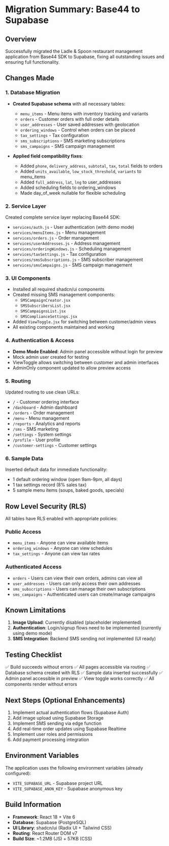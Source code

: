 # Migration Summary: Base44 to Supabase

## Overview
Successfully migrated the Ladle & Spoon restaurant management application from Base44 SDK to Supabase, fixing all outstanding issues and ensuring full functionality.

## Changes Made

### 1. Database Migration
- **Created Supabase schema** with all necessary tables:
  - `menu_items` - Menu items with inventory tracking and variants
  - `orders` - Customer orders with full order details
  - `user_addresses` - User saved addresses with geolocation
  - `ordering_windows` - Control when orders can be placed
  - `tax_settings` - Tax configuration
  - `sms_subscriptions` - SMS marketing subscriptions
  - `sms_campaigns` - SMS campaign management

- **Applied field compatibility fixes**:
  - Added `phone`, `delivery_address`, `subtotal`, `tax`, `total` fields to orders
  - Added `units_available`, `low_stock_threshold`, `variants` to menu_items
  - Added `full_address`, `lat`, `lng` to user_addresses
  - Added scheduling fields to ordering_windows
  - Made day_of_week nullable for flexible scheduling

### 2. Service Layer
Created complete service layer replacing Base44 SDK:
- `services/auth.js` - User authentication (with demo mode)
- `services/menuItems.js` - Menu management
- `services/orders.js` - Order management
- `services/userAddresses.js` - Address management
- `services/orderingWindows.js` - Scheduling management
- `services/taxSettings.js` - Tax configuration
- `services/smsSubscriptions.js` - SMS subscriber management
- `services/smsCampaigns.js` - SMS campaign management

### 3. UI Components
- Installed all required shadcn/ui components
- Created missing SMS management components:
  - `SMSCampaignCreator.jsx`
  - `SMSSubscribersList.jsx`
  - `SMSCampaignsList.jsx`
  - `SMSComplianceSettings.jsx`
- Added `ViewToggle.jsx` for switching between customer/admin views
- All existing components maintained and working

### 4. Authentication & Access
- **Demo Mode Enabled**: Admin panel accessible without login for preview
- Mock admin user created for testing
- ViewToggle allows switching between customer and admin interfaces
- AdminOnly component updated to allow preview access

### 5. Routing
Updated routing to use clean URLs:
- `/` - Customer ordering interface
- `/dashboard` - Admin dashboard
- `/orders` - Order management
- `/menu` - Menu management
- `/reports` - Analytics and reports
- `/sms` - SMS marketing
- `/settings` - System settings
- `/profile` - User profile
- `/customer-settings` - Customer settings

### 6. Sample Data
Inserted default data for immediate functionality:
- 1 default ordering window (open 9am-9pm, all days)
- 1 tax settings record (8% sales tax)
- 5 sample menu items (soups, baked goods, specials)

## Row Level Security (RLS)

All tables have RLS enabled with appropriate policies:

### Public Access
- `menu_items` - Anyone can view available items
- `ordering_windows` - Anyone can view schedules
- `tax_settings` - Anyone can view tax rates

### Authenticated Access
- `orders` - Users can view their own orders, admins can view all
- `user_addresses` - Users can only access their own addresses
- `sms_subscriptions` - Users can manage their own subscriptions
- `sms_campaigns` - Authenticated users can create/manage campaigns

## Known Limitations

1. **Image Upload**: Currently disabled (placeholder implemented)
2. **Authentication**: Login/signup flows need to be implemented (currently using demo mode)
3. **SMS Integration**: Backend SMS sending not implemented (UI ready)

## Testing Checklist

✅ Build succeeds without errors
✅ All pages accessible via routing
✅ Database schema created with RLS
✅ Sample data inserted successfully
✅ Admin panel accessible in preview
✅ View toggle works correctly
✅ All components render without errors

## Next Steps (Optional Enhancements)

1. Implement actual authentication flows (Supabase Auth)
2. Add image upload using Supabase Storage
3. Implement SMS sending via edge function
4. Add real-time order updates using Supabase Realtime
5. Implement user roles and permissions
6. Add payment processing integration

## Environment Variables

The application uses the following environment variables (already configured):
- `VITE_SUPABASE_URL` - Supabase project URL
- `VITE_SUPABASE_ANON_KEY` - Supabase anonymous key

## Build Information

- **Framework**: React 18 + Vite 6
- **Database**: Supabase (PostgreSQL)
- **UI Library**: shadcn/ui (Radix UI + Tailwind CSS)
- **Routing**: React Router DOM v7
- **Build Size**: ~1.2MB (JS) + 57KB (CSS)
